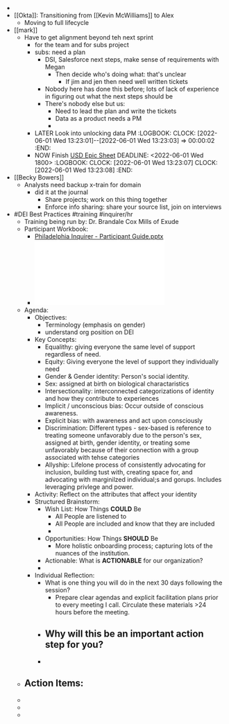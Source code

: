 -
- [[Okta]]: Transitioning from [[Kevin McWilliams]] to Alex
	- Moving to full lifecycle
- [[mark]]
	- Have to get alignment beyond teh next sprint
		- for the team and for subs project
		- subs: need a plan
			- DSI, Salesforce next steps, make sense of requirements with Megan
				- Then decide who's doing what: that's unclear
					- If jim and jen then need well written tickets
			- Nobody here has done this before; lots of lack of experience in figuring out what the next steps should be
			- There's nobody else but us:
				- Need to lead the plan and write the tickets
				- Data as a product needs a PM
				-
		- LATER Look into unlocking data PM
		  :LOGBOOK:
		  CLOCK: [2022-06-01 Wed 13:23:01]--[2022-06-01 Wed 13:23:03] =>  00:00:02
		  :END:
		- NOW Finish [USD Epic Sheet](https://docs.google.com/spreadsheets/d/1gcAAV2EsrzVZayGC2OB8vezI4DxOy2W0niTnTS1rveY/edit#gid=0)
		  DEADLINE: <2022-06-01 Wed 1800>
		  :LOGBOOK:
		  CLOCK: [2022-06-01 Wed 13:23:07]
		  CLOCK: [2022-06-01 Wed 13:23:08]
		  :END:
- [[Becky Bowers]]
	- Analysts need backup x-train for domain
		- did it at the journal
			- Share projects; work on this thing together
			- Enforce info sharing: share your source list, join on interviews
- #DEI Best Practices #training #inquirer/hr
	- Training being run by: Dr. Brandale Cox Mills of Exude
	- Participant Workbook:
		- [Philadelphia Inquirer - Participant Guide.pptx](../assets/Philadelphia_Inquirer_-_Participant_Guide_1654103066348_0.pptx)
		- ![Philadelphia_Inquirer_-_Participant_Guide_1654103066348_0 3.pdf](../assets/Philadelphia_Inquirer_-_Participant_Guide_1654103066348_0_3_1654104615587_0.pdf)
	- Agenda:
		- Objectives:
			- Terminology (emphasis on gender)
			- understand org position on DEI
		- Key Concepts:
			- Equalithy: giving everyone the same level of support regardless of need.
			- Equity: Giving everyone the level of support they individually need
			- Gender & Gender identity: Person's social identity.
			- Sex: assigned at birth on biological charactaristics
			- Intersectionality: interconnected categorizations of identity and how they contribute to experiences
			- Implicit / unconscious bias: Occur outside of conscious awareness.
			- Explicit bias: with awareness and act upon consciously
			- Discrimination: Different types - sex-based is reference to treating someone unfavorably due to the person's sex, assigned at birth, gender identity, or treating some unfavorably because of their connection with a group associated with tehse categories
			- Allyship: Lifelone process of consistently advocating for inclusion, building tust with, creating space for, and advocating with marginilzed individual;s and gorups. Includes leveraging privlege and power.
		- Activity: Reflect on the attributes that affect your identity
		- Structured Brainstorm:
			- Wish List: How Things **COULD** Be
				- All People are listened to
				- All People are included and know that they are included
				-
			- Opportunities: How Things **SHOULD** Be
				- More holistic onboarding process; capturing lots of the nuances of the institution.
			- Actionable: What is **ACTIONABLE** for our organization?
			-
		- Individual Reflection:
			- What is one thing you will do in the next 30 days following the session?
				- Prepare clear agendas and explicit facilitation plans prior to every meeting I call. Circulate these materials >24 hours before the meeting.
			- Why will this be an important action step for you?
				-
			-
	- Action Items:
		-
	-
	-
	-